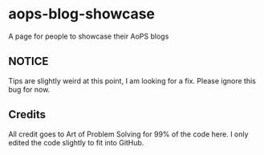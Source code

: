 # aops-blog-showcase
A page for people to showcase their AoPS blogs

## NOTICE
Tips are slightly weird at this point, I am looking for a fix. Please ignore this bug for now.

## Credits
All credit goes to Art of Problem Solving for 99% of the code here. I only edited the code slightly to fit into GitHub.
